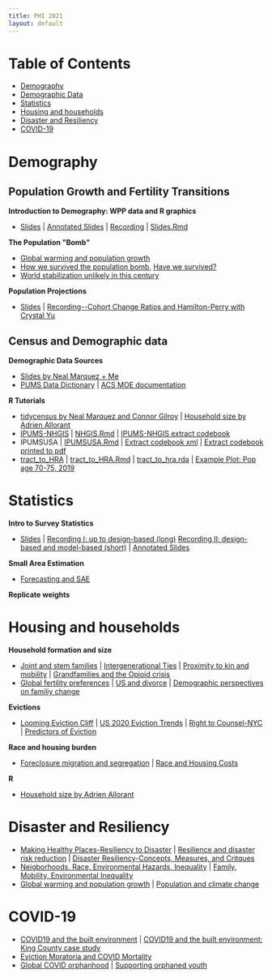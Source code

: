 ```yaml
---
title: PHI 2021
layout: default
---
```


# Table of Contents

* [Demography](#demography)
* [Demographic Data](#census-and-demographic-data)
* [Statistics](#statistics)
* [Housing and households](#housing-and-households)
* [Disaster and Resiliency](#disaster-and-resiliency)
* [COVID-19](#covid-19)

# Demography

## Population Growth and Fertility Transitions

**Introduction to Demography: WPP data and R graphics**
  * [Slides](https://jlgodwin.github.io/PHI2021/Lectures/IntrotoDem_20210629.pdf) | [Annotated Slides](https://jlgodwin.github.io/PHI2021/Lectures/IntrotoDem_20210629_Annotated.pdf) | [Recording](https://washington.zoom.us/rec/share/2N6cPR41MsDSz3q7l3DDvy4R1fq560sLAzfA_VL9QIxoND1EAqnwml7TcERONWfP.nK4Yo3_xgVECg1SR?startTime=1625066602000) | [Slides.Rmd](https://jlgodwin.github.io/PHI2021/Lectures/IntrotoDem_20210629.Rmd)


**The Population "Bomb"**
   * [Global warming and population growth](https://jlgodwin.github.io/PHI2021/Readings/BongaartsONeill2018.pdf)
   * [How we survived the population bomb](https://jlgodwin.github.io/PHI2021/Readings/Lam2011SurvivingPopBomb.pdf), [Have we survived?](https://jlgodwin.github.io/PHI2021/Readings/BeckerReplytoLam2013.pdf)
   * [World stabilization unlikely in this century](https://jlgodwin.github.io/PHI2021/Readings/Gerland2014.pdf)
   
**Population Projections**
   * [Slides](https://jlgodwin.github.io/PHI2021/Lectures/Population_Projections_Overview.pdf) | [Recording--Cohort Change Ratios and Hamilton-Perry with Crystal Yu](https://washington.zoom.us/rec/share/JrhvDjcIVRAARF1Wbrzx9Mk6XynPM6uSWziziBYEDf4CtJjzhXvKbmgPdCH5jFVL.dwSvG-R3FDiqVaYb?startTime=1625077413000)


## Census and Demographic data

**Demographic Data Sources**
  * [Slides by Neal Marquez + Me](https://jlgodwin.github.io/PHI2021/Lectures/DemographicDataSources.pdf)
  * [PUMS Data Dictionary](https://jlgodwin.github.io/PHI2021/Readings/PUMS_Data_Dictionary_20152019.pdf) | [ACS MOE documentation](https://jlgodwin.github.io/PHI2021/Readings/ACS_Error.pdf)

**R Tutorials**
   * [tidycensus by Neal Marquez and Connor Gilroy](https://jlgodwin.github.io/PHI2021/Tutorials/tidycensus-tutorial.rmd) | [Household size by Adrien Allorant](https://jlgodwin.github.io/PHI2021/Tutorials/0_ACS_data_inspection.R)
   * [IPUMS-NHGIS](https://jlgodwin.github.io/PHI2021/Tutorials/NHGIS.html) | [NHGIS.Rmd](https://jlgodwin.github.io/PHI2021/Tutorials/NHGIS.Rmd) | [IPUMS-NHGIS extract codebook](https://jlgodwin.github.io/PHI2021/Tutorials/nhgis0002_ts_nominal_county_codebook.txt)
   * IPUMSUSA | [IPUMSUSA.Rmd](https://jlgodwin.github.io/PHI2021/Tutorials/IPUMSUSA.Rmd) | [Extract codebook xml](https://jlgodwin.github.io/PHI2021/Tutorials/usa_00001.xml) | [Extract codebook printed to pdf](https://jlgodwin.github.io/PHI2021/Tutorials/usa_00001.pdf) 
   * [tract_to_HRA](https://jlgodwin.github.io/PHI2021/Tutorials/tract_to_HRA.html) | [tract_to_HRA.Rmd](https://jlgodwin.github.io/PHI2021/Tutorials/tract_to_HRA.Rmd) | [tract_to_hra.rda](https://jlgodwin.github.io/PHI2021/Data/tracts_to_hra.rda) | [Example Plot: Pop age 70-75, 2019](https://jlgodwin.github.io/PHI2021/PopPlots/ACS5_2019_age70.pdf)

# Statistics

**Intro to Survey Statistics**
  * [Slides](https://jlgodwin.github.io/PHI2021/Lectures/SurveyStatistics_20210707.pdf) | [Recording I: up to design-based (long)](https://washington.zoom.us/rec/play/mMe0TIT2WGp-uJ5tO0QkfnZ02DdHavr7KAA_EHHCmgiSNtY48sUnvgQxmxSHXEPNBRf0wwPMtyzR12QO.-5sGPdjCRj7tpff2) [Recording II: design-based and model-based (short)](https://washington.zoom.us/rec/play/X6bKP7a24MO2oQ9EeMhWpO6mcqbQTQNkJScZyEObyhko23pnP9gu0ccV9cpuYzUmnBLlGvo3XenyIVRf.BW-WU4q44gs1yUtG) | [Annotated Slides](https://jlgodwin.github.io/PHI2021/Lectures/SurveyStatistics_20210707_Annotated.pdf)

**Small Area Estimation**
  * [Forecasting and SAE](https://jlgodwin.github.io/PHI2021/Readings/Wilson2021_Article_MethodsForSmallAreaPopulationF.pdf)

**Replicate weights**
 
# Housing and households

**Household formation and size**
  * [Joint and stem families](https://jlgodwin.github.io/PHI2021/Readings/Ruggles2010.pdf) | [Intergenerational Ties](https://jlgodwin.github.io/PHI2021/Readings/IntergenerationalTies_2020.pdf) | [Proximity to kin and mobility](https://jlgodwin.github.io/PHI2021/Readings/Downey_Family_Mobility_EnvironmentalInequality_2017.pdf) | [Grandfamilies and the Opioid crisis](https://jlgodwin.github.io/PHI2021/Readings/Grandfamilies_opioid_2021.pdf)
  * [Global fertility preferences](https://jlgodwin.github.io/PHI2021/Readings/BongaartsCasterline2018.pdf) | [US and divorce](https://jlgodwin.github.io/PHI2021/Readings/Ruggles2014.pdf) | [Demographic perspectives on familiy change](https://jlgodwin.github.io/PHI2021/Readings/Bianchi2014.pdf)

**Evictions**
  * [Looming Eviction Cliff](https://jlgodwin.github.io/PHI2021/Readings/TheLoomingEvictionCliff.pdf) | [US 2020 Eviction Trends](https://jlgodwin.github.io/PHI2021/Readings/USEvictionFilingPatternsin2020.pdf) | [Right to Counsel-NYC](https://jlgodwin.github.io/PHI2021/Readings/PreliminaryEffectsofRighttoCounselonEvictions.pdf) | [Predictors of Eviction](https://jlgodwin.github.io/PHI2021/Readings/PredictorsofEviction.pdf)

**Race and housing burden**
  * [Foreclosure migration and segregation](https://jlgodwin.github.io/PHI2021/Readings/Hall_Foreclosures_Race_2018.pdf) | [Race and Housing Costs](https://jlgodwin.github.io/PHI2021/Readings/Hess_Race_HousingBurden_2021.pdf)

**R**
  * [Household size by Adrien Allorant](https://jlgodwin.github.io/PHI2021/Tutorials/0_ACS_data_inspection.R)
 
# Disaster and Resiliency

* [Making Healthy Places-Resiliency to Disaster](https://jlgodwin.github.io/PHI2021/Readings/MakingHealthyPlaces_ResiliencytoDisaster_Beatley2011.pdf) | [Resilience and disaster risk reduction](https://jlgodwin.github.io/PHI2021/Readings/ResilienceandDisaster_Alexander_2013.pdf) | [Disaster Resiliency-Concepts, Measures, and Critques](https://jlgodwin.github.io/PHI2021/Readings/Ch7_DisasterResilience_Tierney_2019.pdf) 
* [Neigborhoods, Race, Environmental Hazards, Inequality](https://jlgodwin.github.io/PHI2021/Readings/Crowder_MigrationRaceEnvironmentalHazards_2010.pdf) | [Family, Mobility, Environmental Inequality](https://jlgodwin.github.io/PHI2021/Readings/Downey_Family_Mobility_EnvironmentalInequality_2017.pdf) 
* [Global warming and population growth](https://jlgodwin.github.io/PHI2021/Readings/BongaartsONeill2018.pdf) | [Population and climate change](https://jlgodwin.github.io/PHI2021/https://github.com/jlgodwin/PHI2021/Readings/vanDalen2021.pdf) 

# COVID-19
* [COVID19 and the built environment](https://jlgodwin.github.io/PHI2021/Readings/Frumkin_2021_COVID_BuiltEnvironment.pdf) | [COVID19 and the built environment: King County case study](https://jlgodwin.github.io/PHI2021/Readings/Liu_KC_Covid_BuiltEnvironment.pdf)
* [Eviction Moratoria and COVID Mortality](https://jlgodwin.github.io/PHI2021/Readings/EvictionMoratoriumMortality_2021.pdf)
*  [Global COVID orphanhood](https://jlgodwin.github.io/PHI2021/Readings/COVID_orphanhood_global_2021.pdf) | [Supporting orphaned youth](https://jlgodwin.github.io/PHI2021/Readings/OrphanedYouthCOVID_Lancet_2021.pdf)
